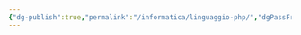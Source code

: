 ```yaml
---
{"dg-publish":true,"permalink":"/informatica/linguaggio-php/","dgPassFrontmatter":true,"noteIcon":"","created":"2024-12-31T14:06:28.702+01:00","updated":"2024-12-31T14:29:54.509+01:00"}
---
```


